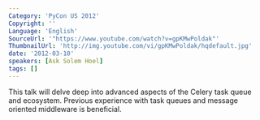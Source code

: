 ```yaml
---
Category: 'PyCon US 2012'
Copyright: ''
Language: 'English'
SourceUrl: '"https://www.youtube.com/watch?v=gpKMwPoldak"'
ThumbnailUrl: 'http://img.youtube.com/vi/gpKMwPoldak/hqdefault.jpg'
date: '2012-03-10'
speakers: [Ask Solem Hoel]
tags: []
---
```

This talk will delve deep into advanced aspects of the Celery task queue and
ecosystem. Previous experience with task queues and message oriented
middleware is beneficial.

